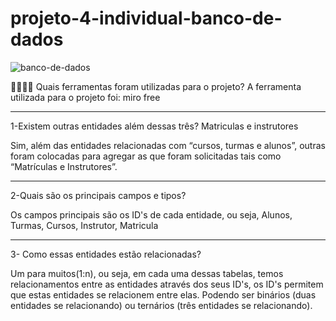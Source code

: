 # projeto-4-individual-banco-de-dados

![banco-de-dados](https://user-images.githubusercontent.com/113535208/216606351-e2d72ae5-aafd-4ffe-854f-cc8416e748d0.jpg)


✍🏻✍🏻 Quais ferramentas foram utilizadas para o projeto?
A ferramenta utilizada para o projeto foi: miro free


------------------------------------------------------------------------------------------

1-Existem outras entidades além dessas três? Matriculas e instrutores 

Sim, além das entidades relacionadas com “cursos, turmas e alunos”, outras foram colocadas para agregar as que foram solicitadas tais como “Matrículas e Instrutores”.

------------------------------------------------------------------------------------------

2-Quais são os principais campos e tipos? 

Os campos principais são os ID's de cada entidade, ou seja, Alunos, Turmas, Cursos, Instrutor, Matricula

------------------------------------------------------------------------------------------

3- Como essas entidades estão relacionadas? 

Um para muitos(1:n), ou seja,  em cada uma dessas tabelas, temos relacionamentos entre as entidades através dos seus ID's, os ID's permitem que estas entidades se relacionem entre elas. Podendo ser binários (duas entidades se relacionando) ou ternários (três entidades se relacionando). 
